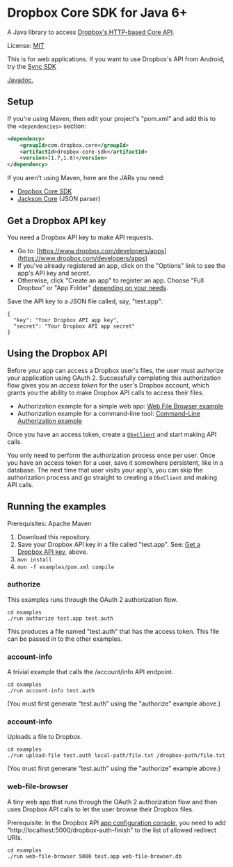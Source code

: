 # Dropbox Core SDK for Java 6+

A Java library to access [Dropbox's HTTP-based Core API](https://www.dropbox.com/developers/core/docs).

License: [MIT](License.txt)

This is for web applications.  If you want to use Dropbox's API from Android, try the [Sync SDK](https://www.dropbox.com/developers/sync)

[Javadoc.](http://dropbox.github.io/dropbox-sdk-java/api-docs/v1.7.x/)

## Setup

If you're using Maven, then edit your project's "pom.xml" and add this to the `<dependencies>` section:

```xml
<dependency>
    <groupId>com.dropbox.core</groupId>
    <artifactId>dropbox-core-sdk</artifactId>
    <version>[1.7,1.8)</version>
</dependency>
```

If you aren't using Maven, here are the JARs you need:
- [Dropbox Core SDK](http://repo1.maven.org/maven2/com/dropbox/core/dropbox-core-sdk/1.7.3/dropbox-core-sdk-1.7.3.jar)
- [Jackson Core](http://repo1.maven.org/maven2/com/fasterxml/jackson/core/jackson-core/2.2.2/jackson-core-2.2.2.jar) (JSON parser)

## Get a Dropbox API key

You need a Dropbox API key to make API requests.
  * Go to: [https://www.dropbox.com/developers/apps](https://www.dropbox.com/developers/apps)
  * If you've already registered an app, click on the "Options" link to see the app's API key and secret.
  * Otherwise, click "Create an app" to register an app.  Choose "Full Dropbox" or "App Folder" [depending on your needs](https://www.dropbox.com/developers/reference#permissions).

Save the API key to a JSON file called, say, "test.app":

```
{
  "key": "Your Dropbox API app key",
  "secret": "Your Dropbox API app secret"
}
```

## Using the Dropbox API

Before your app can access a Dropbox user's files, the user must authorize your application using OAuth 2.  Successfully completing this authorization flow gives you an _access token_ for the user's Dropbox account, which grants you the ability to make Dropbox API calls to access their files.

  * Authorization example for a simple web app: [Web File Browser example](examples/web-file-browser/src/com/dropbox/core/examples/web_file_browser/DropboxAuth.java)
  * Authorization example for a command-line tool: [Command-Line Authorization example](examples/authorize/src/com/dropbox/core/examples/authorize/Main.java)

Once you have an access token, create a [`DbxClient`](http://dropbox.github.io/dropbox-sdk-java/api-docs/v1.7.x/com/dropbox/core/DbxClient.html) and start making API calls.

You only need to perform the authorization process once per user.  Once you have an access token for a user, save it somewhere persistent, like in a database.  The next time that user visits your app's, you can skip the authorization process and go straight to creating a `DbxClient` and making API calls.

## Running the examples

Prerequisites: Apache Maven

1. Download this repository.
2. Save your Dropbox API key in a file called "test.app".  See: [Get a Dropbox API key](#get-a-dropbox-api-key), above.
3. `mvn install`
4. `mvn -f examples/pom.xml compile`

### authorize

This examples runs through the OAuth 2 authorization flow.

```
cd examples
./run authorize test.app test.auth
```

This produces a file named "test.auth" that has the access token.  This file can be passed in to the other examples.

### account-info

A trivial example that calls the /account/info API endpoint.

```
cd examples
./run account-info test.auth
```

(You must first generate "test.auth" using the "authorize" example above.)

### account-info

Uploads a file to Dropbox.

```
cd examples
./run upload-file test.auth local-path/file.txt /dropbox-path/file.txt
```

(You must first generate "test.auth" using the "authorize" example above.)

### web-file-browser

A tiny web app that runs through the OAuth 2 authorization flow and then uses Dropbox API calls to let the user browse their Dropbox files.

Prerequisite: In the Dropbox API [app configuration console](https://www.dropbox.com/developers/apps), you need to add "http://localhost:5000/dropbox-auth-finish" to the list of allowed redirect URIs.

```
cd examples
./run web-file-browser 5000 test.app web-file-browser.db
```
